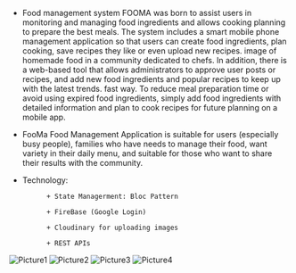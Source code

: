 - Food management system FOOMA was born to assist users in monitoring and managing
food ingredients and allows cooking planning to prepare the best meals. The system includes
a smart mobile phone management application so that users can create food ingredients, plan
cooking, save recipes they like or even upload new recipes. image of homemade food in a
community dedicated to chefs. In addition, there is a web-based tool that allows
administrators to approve user posts or recipes, and add new food ingredients and popular
recipes to keep up with the latest trends. fast way. To reduce meal preparation time or avoid
using expired food ingredients, simply add food ingredients with detailed information and
plan to cook recipes for future planning on a mobile app.
- FooMa Food Management Application is suitable for users (especially busy people),
families who have needs to manage their food, want variety in their daily menu, and suitable
for those who want to share their results with the community.

- Technology: 

            + State Managerment: Bloc Pattern
            
            + FireBase (Google Login)
            
            + Cloudinary for uploading images
            
            + REST APIs
            


![Picture1](https://user-images.githubusercontent.com/62783903/193606243-36bb2dfb-97d7-4edc-aa1a-aef3b4922199.png)
![Picture2](https://user-images.githubusercontent.com/62783903/193606421-9252bc3e-f69b-4537-a333-c9c2c4ccd1f6.png)
![Picture3](https://user-images.githubusercontent.com/62783903/193606517-ca48d01f-6435-4e5e-927f-fd7e58be5a14.png)
![Picture4](https://user-images.githubusercontent.com/62783903/193606569-6e1e9c59-b08f-4d3e-8b4f-bc54ba683456.png)
